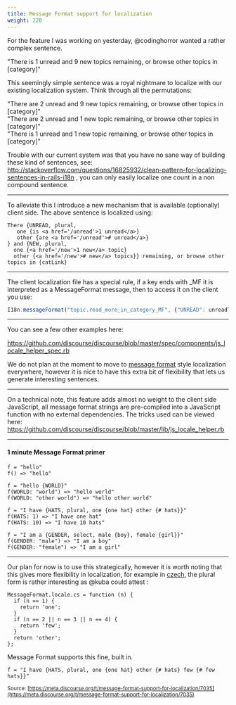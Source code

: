 ```yaml
---
title: Message Format support for localization
weight: 220
---
```


For the feature I was working on yesterday, @codinghorror wanted a rather complex sentence. 

"There is 1 unread and 9 new topics remaining, or browse other topics in [category]"

This seemingly simple sentence was a royal nightmare to localize with our existing localization system. Think through all the permutations:

"There are 2 unread and 9 new topics remaining, or browse other topics in [category]"  
"There are 2 unread and 1 new topic remaining, or browse other topics in [category]"  
"There is 1 unread and 1 new topic remaining, or browse other topics in [category]"  

Trouble with our current system was that you have no sane way of building these kind of sentences, see: http://stackoverflow.com/questions/16825932/clean-pattern-for-localizing-sentences-in-rails-i18n , you can only easily localize one count in a non compound sentence. 

--- 

To alleviate this I introduce a new mechanism that is available (optionally) client side. The above sentence is localized using: 

```text
There {UNREAD, plural, 
   one {is <a href='/unread'>1 unread</a>} 
   other {are <a href='/unread'># unread</a>}
} and {NEW, plural, 
  one {<a href='/new'>1 new</a> topic} 
  other {<a href='/new'># new</a> topics}} remaining, or browse other topics in {catLink}
```

--- 

The client localization file has a special rule, if a key ends with _MF it is interpreted as a MessageFormat message, then to access it on the client you use:

```javascript
I18n.messageFormat("topic.read_more_in_category_MF", {"UNREAD": unreadTopics, "NEW": newTopics, catLink: opts.catLink})
```

---

You can see a few other examples here: 

https://github.com/discourse/discourse/blob/master/spec/components/js_locale_helper_spec.rb


We do not plan at the moment to move to [message format][1] style localization everywhere, however it is nice to have this extra bit of flexibility that lets us generate interesting sentences. 

--- 

On a technical note, this feature adds almost no weight to the client side JavaScript, all message format strings are pre-compiled into a JavaScript function with no external dependencies. The tricks used can be viewed here: https://github.com/discourse/discourse/blob/master/lib/js_locale_helper.rb

---

#### 1 minute Message Format primer

```
f = "hello"
f() => "hello"

f = "hello {WORLD}"
f(WORLD: "world") => "hello world" 
f(WORLD: "other world") => "hello other world" 

f = "I have {HATS, plural, one {one hat} other {# hats}}"
f(HATS: 1) => "I have one hat"
f(HATS: 10) => "I have 10 hats" 

f = "I am a {GENDER, select, male {boy}, female {girl}}"
f(GENDER: "male") => "I am a boy"
f(GENDER: "female") => "I am a girl"
```

--- 

Our plan for now is to use this strategically, however it is worth noting that this gives more flexibility in localization, for example in [czech][2], the plural form is rather interesting as @kuba could attest : 

```
MessageFormat.locale.cs = function (n) {
  if (n == 1) {
    return 'one';
  }
  if (n == 2 || n == 3 || n == 4) {
    return 'few';
  }
  return 'other';
};
```

Message Format supports this fine, built in. 


```
f = "I have {HATS, plural, one {one hat} other {# hats} few {# few hats}}"
```

  [1]: https://github.com/SlexAxton/messageformat.js
  [2]: http://en.wikipedia.org/wiki/Czech_declension

<small class="documentation-source">Source: [https://meta.discourse.org/t/message-format-support-for-localization/7035](https://meta.discourse.org/t/message-format-support-for-localization/7035)</small>
